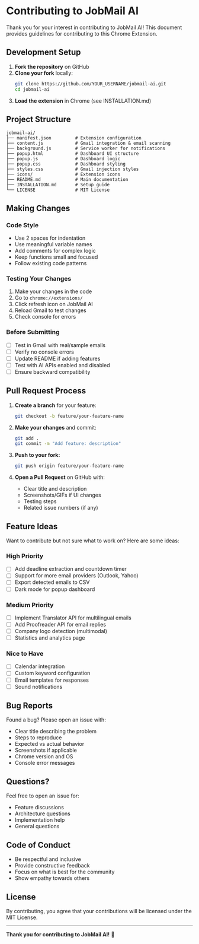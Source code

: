 # Contributing to JobMail AI

Thank you for your interest in contributing to JobMail AI! This document provides guidelines for contributing to this Chrome Extension.

## Development Setup

1. **Fork the repository** on GitHub
2. **Clone your fork** locally:
   ```bash
   git clone https://github.com/YOUR_USERNAME/jobmail-ai.git
   cd jobmail-ai
   ```
3. **Load the extension** in Chrome (see INSTALLATION.md)

## Project Structure

```
jobmail-ai/
├── manifest.json         # Extension configuration
├── content.js            # Gmail integration & email scanning
├── background.js         # Service worker for notifications
├── popup.html            # Dashboard UI structure
├── popup.js              # Dashboard logic
├── popup.css             # Dashboard styling
├── styles.css            # Gmail injection styles
├── icons/                # Extension icons
├── README.md             # Main documentation
├── INSTALLATION.md       # Setup guide
└── LICENSE               # MIT License
```

## Making Changes

### Code Style
- Use 2 spaces for indentation
- Use meaningful variable names
- Add comments for complex logic
- Keep functions small and focused
- Follow existing code patterns

### Testing Your Changes
1. Make your changes in the code
2. Go to `chrome://extensions/`
3. Click refresh icon on JobMail AI
4. Reload Gmail to test changes
5. Check console for errors

### Before Submitting
- [ ] Test in Gmail with real/sample emails
- [ ] Verify no console errors
- [ ] Update README if adding features
- [ ] Test with AI APIs enabled and disabled
- [ ] Ensure backward compatibility

## Pull Request Process

1. **Create a branch** for your feature:
   ```bash
   git checkout -b feature/your-feature-name
   ```

2. **Make your changes** and commit:
   ```bash
   git add .
   git commit -m "Add feature: description"
   ```

3. **Push to your fork:**
   ```bash
   git push origin feature/your-feature-name
   ```

4. **Open a Pull Request** on GitHub with:
   - Clear title and description
   - Screenshots/GIFs if UI changes
   - Testing steps
   - Related issue numbers (if any)

## Feature Ideas

Want to contribute but not sure what to work on? Here are some ideas:

### High Priority
- [ ] Add deadline extraction and countdown timer
- [ ] Support for more email providers (Outlook, Yahoo)
- [ ] Export detected emails to CSV
- [ ] Dark mode for popup dashboard

### Medium Priority
- [ ] Implement Translator API for multilingual emails
- [ ] Add Proofreader API for email replies
- [ ] Company logo detection (multimodal)
- [ ] Statistics and analytics page

### Nice to Have
- [ ] Calendar integration
- [ ] Custom keyword configuration
- [ ] Email templates for responses
- [ ] Sound notifications

## Bug Reports

Found a bug? Please open an issue with:
- Clear title describing the problem
- Steps to reproduce
- Expected vs actual behavior
- Screenshots if applicable
- Chrome version and OS
- Console error messages

## Questions?

Feel free to open an issue for:
- Feature discussions
- Architecture questions
- Implementation help
- General questions

## Code of Conduct

- Be respectful and inclusive
- Provide constructive feedback
- Focus on what is best for the community
- Show empathy towards others

## License

By contributing, you agree that your contributions will be licensed under the MIT License.

---

**Thank you for contributing to JobMail AI!** 🎉
